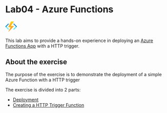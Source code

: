 # Lab04 - Azure Functions

![logo](./img/logo.svg)

This lab aims to provide a hands-on experience in deploying an [Azure Functions App](https://azure.microsoft.com/en-us/services/functions/) with a HTTP trigger.

## About the exercise

The purpose of the exercise is to demonstrate the deployment of a simple Azure Function with a HTTP trigger

The exercise is divided into 2 parts:
- [Deployment](./deployment.md)
- [Creating a HTTP Trigger Function](./http-function.md)
